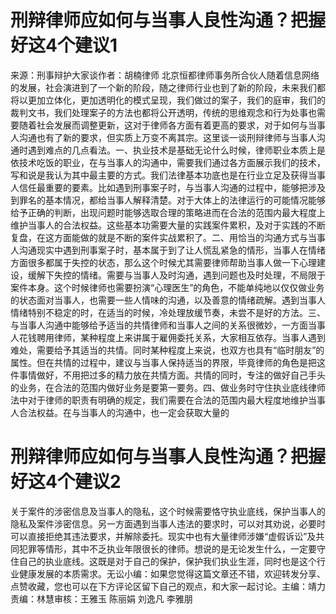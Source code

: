 # 刑辩律师应如何与当事人良性沟通？把握好这4个建议1

来源：刑事辩护大家谈作者：胡楠律师  北京恒都律师事务所合伙人随着信息网络的发展，社会演进到了一个新的阶段，随之律师行业也到了新的阶段，未来我们都将以更加立体化，更加透明化的模式呈现，我们做过的案子，我们的庭审，我们的裁判文书，我们处理案子的方法也都将公开透明，传统的思维观念和行为处事也需要随着社会发展而调整更新，这对于律师各方面有着更高的要求，对于如何与当事人沟通也有了新的要求，但实质上万变不离其宗。这里谈一谈刑辩律师与当事人沟通时遇到难点的几点看法。一、执业技术是基础无论什么时候，律师职业本质上是依技术吃饭的职业，在与当事人的沟通中，需要我们通过各方面展示我们的技术，写和说是我认为其中最主要的方式。我们法律基本功底也是在行业立足及获得当事人信任最重要的要素。比如遇到刑事案子时，与当事人沟通的过程中，能够把涉及到罪名的基本情况，都给当事人解释清楚。对于大体上的法律运行的可能情况能够给予正确的判断，出现问题时能够选取合理的策略进而在合法的范围内最大程度上维护当事人的合法权益。这些基本功需要大量的实践案件累积，及对于实践的不断复盘，在这方面能做的就是不断的案件实战累积了。二、用恰当的沟通方式与当事人沟通现实中遇到刑事案子时，基本属于到了让人慌乱紧急的情形，当事人在情绪方面很多都属于失控的状态，那么这个时候尤其需要律师帮助当事人做一下心理建设，缓解下失控的情绪。需要与当事人及时沟通，遇到问题也及时处理，不局限于案件本身。这个时候律师也需要扮演“心理医生”的角色，不能单纯地以仅仅做业务的状态面对当事人，也需要一些人情味的沟通，以及善意的情绪疏解。遇到当事人情绪特别不稳定的时，在适当的时候，冷处理放缓节奏，未尝不是好的方法。三、与当事人沟通中能够给予适当的共情律师和当事人之间的关系很微妙，一方面当事人花钱聘用律师，某种程度上来讲属于雇佣委托关系，大家相互依存。当事人遇到难处，需要给予其适当的共情。同时某种程度上来说，也双方也具有“临时朋友”的属性。但在共情的过程中，建议与当事人保持适当的界限，毕竟律师的角色是把这件事情做好，不用把过多的精力放在共情方面。共情的同时，专注的做好自己手头的业务，在合法的范围内做好业务是要第一要务。四、做业务时守住执业底线律师法中对于律师的职责有明确的规定，我们需要在合法的范围内最大程度地维护当事人合法权益。在与当事人的沟通中，也一定会获取大量的

# 刑辩律师应如何与当事人良性沟通？把握好这4个建议2

关于案件的涉密信息及当事人的隐私，这个时候需要恪守执业底线，保护当事人的隐私及案件涉密信息。另一方面遇到当事人违法的要求时，可以对其劝说，必要时可以直接拒绝其违法要求，并解除委托。现实中也有大量律师涉嫌“虚假诉讼”及共同犯罪等情形，其中不乏执业年限很长的律师。想说的是无论发生什么，一定要守住自己的执业底线。这既是对于自己的保护，保护我们执业生涯，同时也是这个行业健康发展的本质需求。无讼小编：如果您觉得这篇文章还不错，欢迎转发分享、点赞收藏，您也可以在下方评论区留下自己的观点，和大家一起讨论。主编：靖力责编：林慧审核：王雅玉 陈丽娟 刘逸凡 李雅朋

